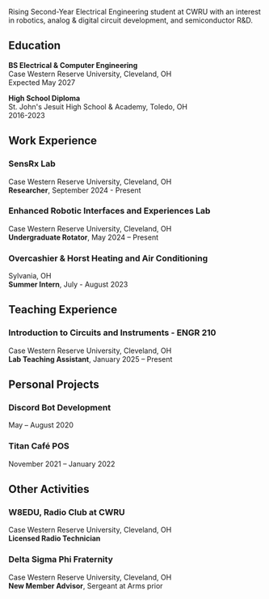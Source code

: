 Rising Second-Year Electrical Engineering student at CWRU with an interest in robotics, analog & digital circuit development, and semiconductor R&D.
## Education
**BS Electrical & Computer Engineering**  
Case Western Reserve University, Cleveland, OH  
Expected May 2027  
  
**High School Diploma**  
St. John's Jesuit High School & Academy, Toledo, OH  
2016-2023
## Work Experience
### SensRx Lab
Case Western Reserve University, Cleveland, OH  
**Researcher**, September 2024 - Present  
### Enhanced Robotic Interfaces and Experiences Lab
Case Western Reserve University, Cleveland, OH  
**Undergraduate Rotator**, May 2024 – Present
### Overcashier & Horst Heating and Air Conditioning
Sylvania, OH  
**Summer Intern**, July - August 2023
## Teaching Experience
### Introduction to Circuits and Instruments - ENGR 210
Case Western Reserve University, Cleveland, OH  
**Lab Teaching Assistant**, January 2025 – Present
## Personal Projects
### Discord Bot Development  
May – August 2020  
### Titan Café POS  
November 2021 – January 2022  
## Other Activities
### W8EDU, Radio Club at CWRU
Case Western Reserve University, Cleveland, OH  
**Licensed Radio Technician**
### Delta Sigma Phi Fraternity
Case Western Reserve University, Cleveland, OH  
**New Member Advisor**, Sergeant at Arms prior